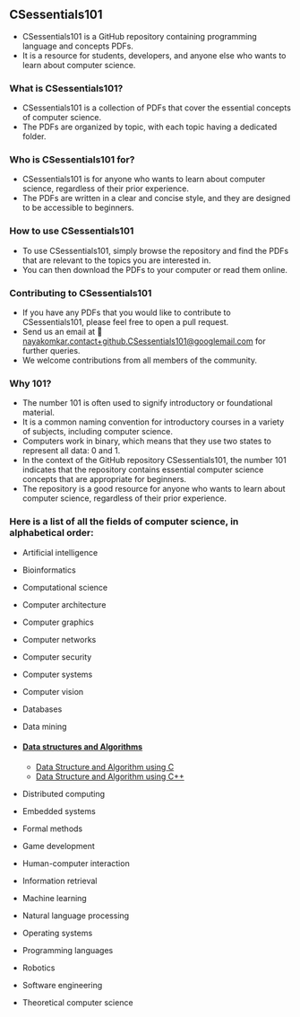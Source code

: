 ## CSessentials101
* CSessentials101 is a GitHub repository containing programming language and concepts PDFs.
* It is a resource for students, developers, and anyone else who wants to learn about computer science.

### What is CSessentials101?
* CSessentials101 is a collection of PDFs that cover the essential concepts of computer science.
* The PDFs are organized by topic, with each topic having a dedicated folder.

### Who is CSessentials101 for?
* CSessentials101 is for anyone who wants to learn about computer science, regardless of their prior experience.
* The PDFs are written in a clear and concise style, and they are designed to be accessible to beginners.

### How to use CSessentials101
* To use CSessentials101, simply browse the repository and find the PDFs that are relevant to the topics you are interested in.
* You can then download the PDFs to your computer or read them online.

### Contributing to CSessentials101
* If you have any PDFs that you would like to contribute to CSessentials101, please feel free to open a pull request.
* Send us an email at 📧 nayakomkar.contact+github.CSessentials101@googlemail.com for further queries.
* We welcome contributions from all members of the community.

### Why 101?
* The number 101 is often used to signify introductory or foundational material.
* It is a common naming convention for introductory courses in a variety of subjects, including computer science.
* Computers work in binary, which means that they use two states to represent all data: 0 and 1.
* In the context of the GitHub repository CSessentials101, the number 101 indicates that the repository contains essential computer science concepts that are appropriate for beginners.
* The repository is a good resource for anyone who wants to learn about computer science, regardless of their prior experience.

### Here is a list of all the fields of computer science, in alphabetical order:
* Artificial intelligence
* Bioinformatics
* Computational science
* Computer architecture
* Computer graphics
* Computer networks
* Computer security
* Computer systems
* Computer vision
* Databases
* Data mining

* #### [Data structures and Algorithms](https://github.com/nayaksomkar/CSessentials101/tree/main/DSA)
  * [Data Structure and Algorithm using C](https://github.com/nayaksomkar/CSessentials101/tree/main/DSA/DSA%20in%20C)
   * [Data Structure and Algorithm using C++](https://github.com/nayaksomkar/CSessentials101/tree/main/DSA/DSA%20with%20C%2B%2B)

* Distributed computing
* Embedded systems
* Formal methods
* Game development
* Human-computer interaction
* Information retrieval
* Machine learning
* Natural language processing
* Operating systems
* Programming languages
* Robotics
* Software engineering
* Theoretical computer science


